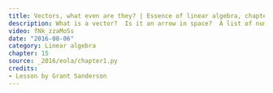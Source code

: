 ```yaml
---
title: Vectors, what even are they? | Essence of linear algebra, chapter 1
description: What is a vector?  Is it an arrow in space?  A list of numbers?
video: fNk_zzaMoSs
date: "2016-08-06"
category: Linear algebra
chapter: 15
source: _2016/eola/chapter1.py
credits:
- Lesson by Grant Sanderson
---
```

